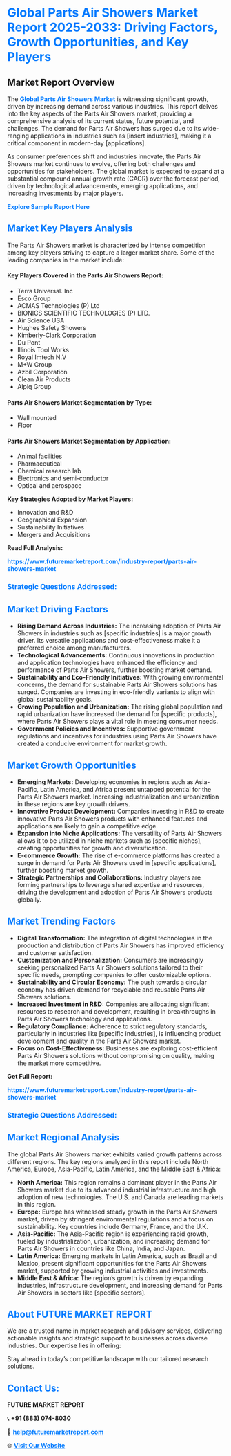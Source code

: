 <h1 style="color: #007BFF;">Global Parts Air Showers Market Report 2025-2033: Driving Factors, Growth Opportunities, and Key Players</h1>

<section id="overview">
<h2>Market Report Overview</h2>
<p>The <a href="https://www.futuremarketreport.com/industry-report/parts-air-showers-market" style="color: #007BFF; text-decoration: none;"><strong>Global Parts Air Showers Market</strong></a> is witnessing significant growth, driven by increasing demand across various industries. This report delves into the key aspects of the Parts Air Showers market, providing a comprehensive analysis of its current status, future potential, and challenges. The demand for Parts Air Showers has surged due to its wide-ranging applications in industries such as [insert industries], making it a critical component in modern-day [applications].</p>
<p>As consumer preferences shift and industries innovate, the Parts Air Showers market continues to evolve, offering both challenges and opportunities for stakeholders. The global market is expected to expand at a substantial compound annual growth rate (CAGR) over the forecast period, driven by technological advancements, emerging applications, and increasing investments by major players.</p>
</section>

<section id="overview">
<p><a href="https://www.futuremarketreport.com/request-sample/reportId=84627" style="color: #007BFF; text-decoration: none;"><strong>Explore Sample Report Here</strong></a></p>
</section>

<section id="key-players">
<h2 style="color: #007BFF;">Market Key Players Analysis</h2>
<p>The Parts Air Showers market is characterized by intense competition among key players striving to capture a larger market share. Some of the leading companies in the market include:</p>
<h4>Key Players Covered in the Parts Air Showers Report:</h4>
<ul><li>Terra Universal. Inc</li><li>Esco Group</li><li>ACMAS Technologies (P) Ltd</li><li>BIONICS SCIENTIFIC TECHNOLOGIES (P) LTD.</li><li>Air Science USA</li><li>Hughes Safety Showers</li><li>Kimberly-Clark Corporation</li><li>Du Pont</li><li>Illinois Tool Works</li><li>Royal Imtech N.V</li><li>M+W Group</li><li>Azbil Corporation</li><li>Clean Air Products</li><li>Alpiq Group</li></ul>
<h4>Parts Air Showers Market Segmentation by Type:</h4>
<ul><li>Wall mounted</li><li>Floor</li></ul>

<h4>Parts Air Showers Market Segmentation by Application:</h4>
<ul><li>Animal facilities</li><li>Pharmaceutical</li><li>Chemical research lab</li><li>Electronics and semi-conductor</li><li>Optical and aerospace</li></ul>
<p><strong>Key Strategies Adopted by Market Players:</strong></p>
<ul>
<li>Innovation and R&D</li>
<li>Geographical Expansion</li>
<li>Sustainability Initiatives</li>
<li>Mergers and Acquisitions</li>
</ul>
</section>

<section>
<p><strong>Read Full Analysis: </strong></p><a href="https://www.futuremarketreport.com/industry-report/parts-air-showers-market" style="color: #007BFF; text-decoration: none;"><strong>https://www.futuremarketreport.com/industry-report/parts-air-showers-market</strong></a>
<h3 style="color: #007BFF;">Strategic Questions Addressed:</h3>
</section>

<section id="driving-factors">
<h2 style="color: #007BFF;">Market Driving Factors</h2>
<ul>
<li><strong>Rising Demand Across Industries:</strong> The increasing adoption of Parts Air Showers in industries such as [specific industries] is a major growth driver. Its versatile applications and cost-effectiveness make it a preferred choice among manufacturers.</li>
<li><strong>Technological Advancements:</strong> Continuous innovations in production and application technologies have enhanced the efficiency and performance of Parts Air Showers, further boosting market demand.</li>
<li><strong>Sustainability and Eco-Friendly Initiatives:</strong> With growing environmental concerns, the demand for sustainable Parts Air Showers solutions has surged. Companies are investing in eco-friendly variants to align with global sustainability goals.</li>
<li><strong>Growing Population and Urbanization:</strong> The rising global population and rapid urbanization have increased the demand for [specific products], where Parts Air Showers plays a vital role in meeting consumer needs.</li>
<li><strong>Government Policies and Incentives:</strong> Supportive government regulations and incentives for industries using Parts Air Showers have created a conducive environment for market growth.</li>
</ul>
</section>

<section id="growth-opportunities">
<h2 style="color: #007BFF;">Market Growth Opportunities</h2>
<ul>
<li><strong>Emerging Markets:</strong> Developing economies in regions such as Asia-Pacific, Latin America, and Africa present untapped potential for the Parts Air Showers market. Increasing industrialization and urbanization in these regions are key growth drivers.</li>
<li><strong>Innovative Product Development:</strong> Companies investing in R&D to create innovative Parts Air Showers products with enhanced features and applications are likely to gain a competitive edge.</li>
<li><strong>Expansion into Niche Applications:</strong> The versatility of Parts Air Showers allows it to be utilized in niche markets such as [specific niches], creating opportunities for growth and diversification.</li>
<li><strong>E-commerce Growth:</strong> The rise of e-commerce platforms has created a surge in demand for Parts Air Showers used in [specific applications], further boosting market growth.</li>
<li><strong>Strategic Partnerships and Collaborations:</strong> Industry players are forming partnerships to leverage shared expertise and resources, driving the development and adoption of Parts Air Showers products globally.</li>
</ul>
</section>

<section id="trending-factors">
<h2 style="color: #007BFF;">Market Trending Factors</h2>
<ul>
<li><strong>Digital Transformation:</strong> The integration of digital technologies in the production and distribution of Parts Air Showers has improved efficiency and customer satisfaction.</li>
<li><strong>Customization and Personalization:</strong> Consumers are increasingly seeking personalized Parts Air Showers solutions tailored to their specific needs, prompting companies to offer customizable options.</li>
<li><strong>Sustainability and Circular Economy:</strong> The push towards a circular economy has driven demand for recyclable and reusable Parts Air Showers solutions.</li>
<li><strong>Increased Investment in R&D:</strong> Companies are allocating significant resources to research and development, resulting in breakthroughs in Parts Air Showers technology and applications.</li>
<li><strong>Regulatory Compliance:</strong> Adherence to strict regulatory standards, particularly in industries like [specific industries], is influencing product development and quality in the Parts Air Showers market.</li>
<li><strong>Focus on Cost-Effectiveness:</strong> Businesses are exploring cost-efficient Parts Air Showers solutions without compromising on quality, making the market more competitive.</li>
</ul>
</section>

<section>
<p><strong>Get Full Report: </strong></p><a href="https://www.futuremarketreport.com/industry-report/parts-air-showers-market" style="color: #007BFF; text-decoration: none;"><strong>https://www.futuremarketreport.com/industry-report/parts-air-showers-market</strong></a>
<h3 style="color: #007BFF;">Strategic Questions Addressed:</h3>
</section>


<section id="regional-analysis">
<h2 style="color: #007BFF;">Market Regional Analysis</h2>
<p>The global Parts Air Showers market exhibits varied growth patterns across different regions. The key regions analyzed in this report include North America, Europe, Asia-Pacific, Latin America, and the Middle East & Africa:</p>
<ul>
<li><strong>North America:</strong> This region remains a dominant player in the Parts Air Showers market due to its advanced industrial infrastructure and high adoption of new technologies. The U.S. and Canada are leading markets in this region.</li>
<li><strong>Europe:</strong> Europe has witnessed steady growth in the Parts Air Showers market, driven by stringent environmental regulations and a focus on sustainability. Key countries include Germany, France, and the U.K.</li>
<li><strong>Asia-Pacific:</strong> The Asia-Pacific region is experiencing rapid growth, fueled by industrialization, urbanization, and increasing demand for Parts Air Showers in countries like China, India, and Japan.</li>
<li><strong>Latin America:</strong> Emerging markets in Latin America, such as Brazil and Mexico, present significant opportunities for the Parts Air Showers market, supported by growing industrial activities and investments.</li>
<li><strong>Middle East & Africa:</strong> The region’s growth is driven by expanding industries, infrastructure development, and increasing demand for Parts Air Showers in sectors like [specific sectors].</li>
</ul>
</section>

<footer>
<h2 style="color: #007BFF;">About FUTURE MARKET REPORT</h2>
<p>We are a trusted name in market research and advisory services, delivering actionable insights and strategic support to businesses across diverse industries. Our expertise lies in offering:</p>

<p>Stay ahead in today’s competitive landscape with our tailored research solutions.</p>

<h2 style="color: #007BFF;">Contact Us:</h2>
<p><strong>FUTURE MARKET REPORT</strong></p>
<p>📞 <strong>+91 (883) 074-8030</strong></p>
<p>📧 <strong><a href="mailto:help@futuremarketreport.com" style="color: #007BFF;">help@futuremarketreport.com</a></strong></p>
<p>🌐 <strong><a href="https://www.futuremarketreport.com/" style="color: #007BFF;">Visit Our Website</a></strong></p>
</footer>